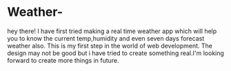 # Weather-
hey there! I have first tried making a real time weather app which will help you to know the current temp,humidity and even seven days forecast weather also. This is my first step in the world of web development. The design may not be good but i have tried to create something real.I'm looking forward to create more things in future.
